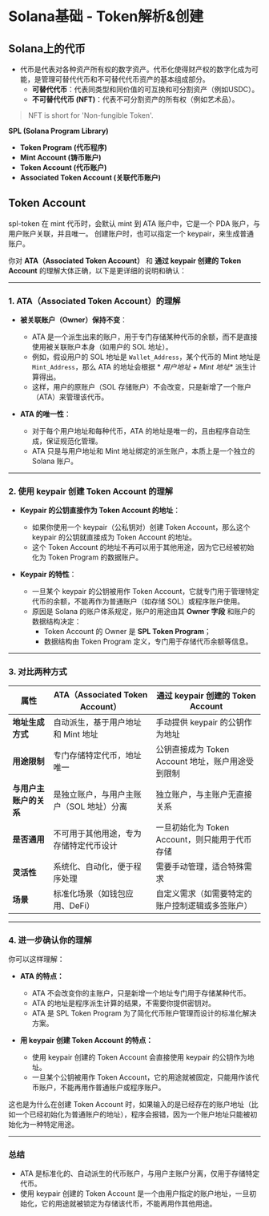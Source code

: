 # Solana基础 - Token解析&创建

## Solana上的代币

- 代币是代表对各种资产所有权的数字资产。代币化使得财产权的数字化成为可能，是管理可替代代币和不可替代代币资产的基本组成部分。
    - **可替代代币**：代表同类型和同价值的可互换和可分割资产（例如USDC）。
    - **不可替代代币 (NFT)**：代表不可分割资产的所有权（例如艺术品）。

> NFT is short for 'Non-fungible Token'.

**SPL (Solana Program Library)**

- **Token Program (代币程序)**
- **Mint Account (铸币账户)**
- **Token Account (代币账户)**
- **Associated Token Account (关联代币账户)**

## Token Account

spl-token 在 mint 代币时，会默认 mint 到 ATA 账户中，它是一个 PDA 账户，与用户账户关联，并且唯一。
创建账户时，也可以指定一个 keypair，来生成普通账户。

你对 **ATA（Associated Token Account）** 和 **通过 keypair 创建的 Token Account** 的理解大体正确，以下是更详细的说明和确认：

---

### **1. ATA（Associated Token Account）的理解**

- **被关联账户（Owner）保持不变**：
    - ATA 是一个派生出来的账户，用于专门存储某种代币的余额，而不是直接使用被关联账户本身（如用户的 SOL 地址）。
    - 例如，假设用户的 SOL 地址是 `Wallet_Address`，某个代币的 Mint 地址是 `Mint_Address`，那么 ATA 的地址会根据 *
      *用户地址 + Mint 地址** 派生计算得出。
    - 这样，用户的原账户（SOL 存储账户）不会改变，只是新增了一个账户（ATA）来管理该代币。

- **ATA 的唯一性**：
    - 对于每个用户地址和每种代币，ATA 的地址是唯一的，且由程序自动生成，保证规范化管理。
    - ATA 只是与用户地址和 Mint 地址绑定的派生账户，本质上是一个独立的 Solana 账户。

---

### **2. 使用 keypair 创建 Token Account 的理解**

- **Keypair 的公钥直接作为 Token Account 的地址**：
    - 如果你使用一个 keypair（公私钥对）创建 Token Account，那么这个 keypair 的公钥就直接成为 Token Account 的地址。
    - 这个 Token Account 的地址不再可以用于其他用途，因为它已经被初始化为 Token Program 的数据账户。

- **Keypair 的特性**：
    - 一旦某个 keypair 的公钥被用作 Token Account，它就专门用于管理特定代币的余额，不能再作为普通账户（如存储 SOL）或程序账户使用。
    - 原因是 Solana 的账户体系规定，账户的用途由其 **Owner 字段** 和账户的数据结构决定：
        - Token Account 的 Owner 是 **SPL Token Program**；
        - 数据结构由 Token Program 定义，专门用于存储代币余额等信息。

---

### **3. 对比两种方式**

| **属性**        | **ATA（Associated Token Account）** | **通过 keypair 创建的 Token Account** |
|---------------|-----------------------------------|----------------------------------|
| **地址生成方式**    | 自动派生，基于用户地址和 Mint 地址              | 手动提供 keypair 的公钥作为地址             |
| **用途限制**      | 专门存储特定代币，地址唯一                     | 公钥直接成为 Token Account 地址，账户用途受到限制 |
| **与用户主账户的关系** | 是独立账户，与用户主账户（SOL 地址）分离            | 独立账户，与主账户无直接关系                   |
| **是否通用**      | 不可用于其他用途，专为存储特定代币设计               | 一旦初始化为 Token Account，则只能用于代币存储   |
| **灵活性**       | 系统化、自动化，便于程序处理                    | 需要手动管理，适合特殊需求                    |
| **场景**        | 标准化场景（如钱包应用、DeFi）                 | 自定义需求（如需要特定的账户控制逻辑或多签账户）         |

---

### **4. 进一步确认你的理解**

你可以这样理解：

- **ATA 的特点：**
    - ATA 不会改变你的主账户，只是新增一个地址专门用于存储某种代币。
    - ATA 的地址是程序派生计算的结果，不需要你提供密钥对。
    - ATA 是 SPL Token Program 为了简化代币账户管理而设计的标准化解决方案。

- **用 keypair 创建 Token Account 的特点：**
    - 使用 keypair 创建的 Token Account 会直接使用 keypair 的公钥作为地址。
    - 一旦某个公钥被用作 Token Account，它的用途就被固定，只能用作该代币账户，不能再用作普通账户或程序账户。

这也是为什么在创建 Token Account 时，如果输入的是已经存在的账户地址（比如一个已经初始化为普通账户的地址），程序会报错，因为一个账户地址只能被初始化为一种特定用途。

---

### **总结**

- ATA 是标准化的、自动派生的代币账户，与用户主账户分离，仅用于存储特定代币。
- 使用 keypair 创建的 Token Account 是一个由用户指定的账户地址，一旦初始化，它的用途就被锁定为存储该代币，不能再用作其他用途。
